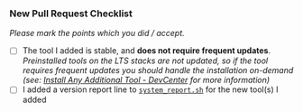 ### New Pull Request Checklist

*Please mark the points which you did / accept.*

- [ ] The tool I added is stable, and __does not require frequent updates__. _Preinstalled tools on the LTS stacks
  are not updated, so if the tool requires frequent updates you should handle the installation on-demand (see: [Install Any Additional Tool - DevCenter](https://bitrise-io.github.io/devcenter/tips-and-tricks/install-additional-tools/) for more information)_
- [ ] I added a version report line to [`system_report.sh`](/system_report.sh) for the new tool(s) I added
